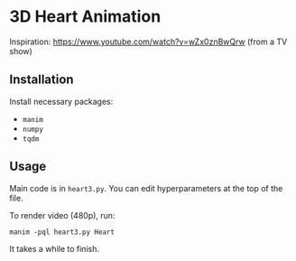 # 3D Heart Animation
Inspiration: https://www.youtube.com/watch?v=wZx0znBwQrw (from a TV show)

## Installation
Install necessary packages:
- `manim`
- `numpy`
- `tqdm`

## Usage 
Main code is in `heart3.py`. You can edit hyperparameters at the top of the file.

To render video (480p), run:
```
manim -pql heart3.py Heart
```

It takes a while to finish.